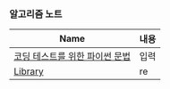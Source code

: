 ### 알고리즘 노트

|      Name    |               내용                |
| ------------ | -------------------------------- |
| [코딩 테스트를 위한 파이썬 문법](https://github.com/songhee-lee/2023-python-coding-test/blob/main/%EC%95%8C%EA%B3%A0%EB%A6%AC%EC%A6%98%20%EB%85%B8%ED%8A%B8/%EC%BD%94%EB%94%A9%20%ED%85%8C%EC%8A%A4%ED%8A%B8%EB%A5%BC%20%EC%9C%84%ED%95%9C%20%ED%8C%8C%EC%9D%B4%EC%8D%AC%20%EB%AC%B8%EB%B2%95.md) | 입력 |
| [Library](https://github.com/songhee-lee/2023-python-coding-test/blob/main/%EC%95%8C%EA%B3%A0%EB%A6%AC%EC%A6%98%20%EB%85%B8%ED%8A%B8/Library.md)  | re |  
